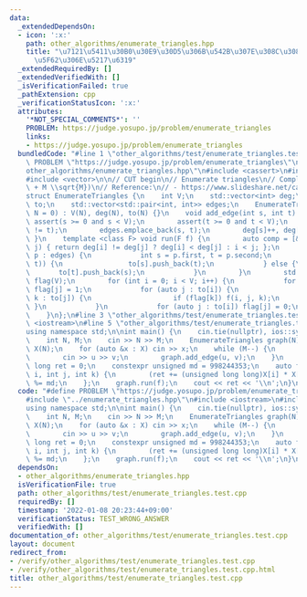 ```yaml
---
data:
  _extendedDependsOn:
  - icon: ':x:'
    path: other_algorithms/enumerate_triangles.hpp
    title: "\u7121\u5411\u30B0\u30E9\u30D5\u306B\u542B\u307E\u308C\u308B\u4E09\u89D2\
      \u5F62\u306E\u5217\u6319"
  _extendedRequiredBy: []
  _extendedVerifiedWith: []
  _isVerificationFailed: true
  _pathExtension: cpp
  _verificationStatusIcon: ':x:'
  attributes:
    '*NOT_SPECIAL_COMMENTS*': ''
    PROBLEM: https://judge.yosupo.jp/problem/enumerate_triangles
    links:
    - https://judge.yosupo.jp/problem/enumerate_triangles
  bundledCode: "#line 1 \"other_algorithms/test/enumerate_triangles.test.cpp\"\n#define\
    \ PROBLEM \"https://judge.yosupo.jp/problem/enumerate_triangles\"\n#line 2 \"\
    other_algorithms/enumerate_triangles.hpp\"\n#include <cassert>\n#include <utility>\n\
    #include <vector>\n\n// CUT begin\n// Enumerate triangles\n// Complexity: O(N\
    \ + M \\sqrt{M})\n// Reference:\n// - https://www.slideshare.net/catupper/trianguler\n\
    struct EnumerateTriangles {\n    int V;\n    std::vector<int> deg;\n    std::vector<std::vector<int>>\
    \ to;\n    std::vector<std::pair<int, int>> edges;\n    EnumerateTriangles(int\
    \ N = 0) : V(N), deg(N), to(N) {}\n    void add_edge(int s, int t) {\n       \
    \ assert(s >= 0 and s < V);\n        assert(t >= 0 and t < V);\n        assert(s\
    \ != t);\n        edges.emplace_back(s, t);\n        deg[s]++, deg[t]++;\n   \
    \ }\n    template <class F> void run(F f) {\n        auto comp = [&](int i, int\
    \ j) { return deg[i] != deg[j] ? deg[i] < deg[j] : i < j; };\n        for (auto\
    \ p : edges) {\n            int s = p.first, t = p.second;\n            if (comp(s,\
    \ t)) {\n                to[s].push_back(t);\n            } else {\n         \
    \       to[t].push_back(s);\n            }\n        }\n        std::vector<char>\
    \ flag(V);\n        for (int i = 0; i < V; i++) {\n            for (auto j : to[i])\
    \ flag[j] = 1;\n            for (auto j : to[i]) {\n                for (auto\
    \ k : to[j]) {\n                    if (flag[k]) f(i, j, k);\n               \
    \ }\n            }\n            for (auto j : to[i]) flag[j] = 0;\n        }\n\
    \    }\n};\n#line 3 \"other_algorithms/test/enumerate_triangles.test.cpp\"\n#include\
    \ <iostream>\n#line 5 \"other_algorithms/test/enumerate_triangles.test.cpp\"\n\
    using namespace std;\n\nint main() {\n    cin.tie(nullptr), ios::sync_with_stdio(false);\n\
    \    int N, M;\n    cin >> N >> M;\n    EnumerateTriangles graph(N);\n    vector<unsigned>\
    \ X(N);\n    for (auto &x : X) cin >> x;\n    while (M--) {\n        int u, v;\n\
    \        cin >> u >> v;\n        graph.add_edge(u, v);\n    }\n    unsigned long\
    \ long ret = 0;\n    constexpr unsigned md = 998244353;\n    auto f = [&](int\
    \ i, int j, int k) {\n        (ret += (unsigned long long)X[i] * X[j] % md * X[k])\
    \ %= md;\n    };\n    graph.run(f);\n    cout << ret << '\\n';\n}\n"
  code: "#define PROBLEM \"https://judge.yosupo.jp/problem/enumerate_triangles\"\n\
    #include \"../enumerate_triangles.hpp\"\n#include <iostream>\n#include <vector>\n\
    using namespace std;\n\nint main() {\n    cin.tie(nullptr), ios::sync_with_stdio(false);\n\
    \    int N, M;\n    cin >> N >> M;\n    EnumerateTriangles graph(N);\n    vector<unsigned>\
    \ X(N);\n    for (auto &x : X) cin >> x;\n    while (M--) {\n        int u, v;\n\
    \        cin >> u >> v;\n        graph.add_edge(u, v);\n    }\n    unsigned long\
    \ long ret = 0;\n    constexpr unsigned md = 998244353;\n    auto f = [&](int\
    \ i, int j, int k) {\n        (ret += (unsigned long long)X[i] * X[j] % md * X[k])\
    \ %= md;\n    };\n    graph.run(f);\n    cout << ret << '\\n';\n}\n"
  dependsOn:
  - other_algorithms/enumerate_triangles.hpp
  isVerificationFile: true
  path: other_algorithms/test/enumerate_triangles.test.cpp
  requiredBy: []
  timestamp: '2022-01-08 20:23:44+09:00'
  verificationStatus: TEST_WRONG_ANSWER
  verifiedWith: []
documentation_of: other_algorithms/test/enumerate_triangles.test.cpp
layout: document
redirect_from:
- /verify/other_algorithms/test/enumerate_triangles.test.cpp
- /verify/other_algorithms/test/enumerate_triangles.test.cpp.html
title: other_algorithms/test/enumerate_triangles.test.cpp
---
```

